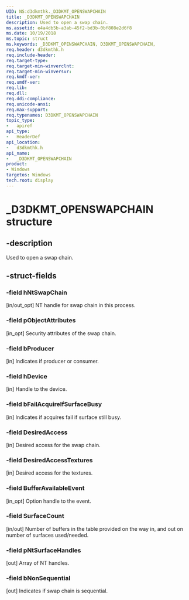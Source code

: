 ```yaml
---
UID: NS:d3dkmthk._D3DKMT_OPENSWAPCHAIN
title: _D3DKMT_OPENSWAPCHAIN
description: Used to open a swap chain.
ms.assetid: e4a4db5b-a3ab-45f2-bd3b-0bf808e2d6f8
ms.date: 10/19/2018
ms.topic: struct
ms.keywords: _D3DKMT_OPENSWAPCHAIN, D3DKMT_OPENSWAPCHAIN,
req.header: d3dkmthk.h
req.include-header:
req.target-type:
req.target-min-winverclnt:
req.target-min-winversvr:
req.kmdf-ver:
req.umdf-ver:
req.lib:
req.dll:
req.ddi-compliance:
req.unicode-ansi:
req.max-support:
req.typenames: D3DKMT_OPENSWAPCHAIN
topic_type:
-	apiref
api_type:
-	HeaderDef
api_location:
-	d3dkmthk.h
api_name:
-	_D3DKMT_OPENSWAPCHAIN
product: 
- Windows
targetos: Windows
tech.root: display
---
```


# _D3DKMT_OPENSWAPCHAIN structure

## -description

Used to open a swap chain.

## -struct-fields

### -field hNtSwapChain

[in/out_opt] NT handle for swap chain in this process.

### -field pObjectAttributes

[in_opt] Security attributes of the swap chain.

### -field bProducer

[in] Indicates if producer or consumer.

### -field hDevice

[in] Handle to the device.

### -field bFailAcquireIfSurfaceBusy

[in] Indicates if acquires fail if surface still busy.

### -field DesiredAccess

[in] Desired access for the swap chain.

### -field DesiredAccessTextures

[in] Desired access for the textures.

### -field BufferAvailableEvent

[in_opt] Option handle to the event.

### -field SurfaceCount

[in/out] Number of buffers in the table provided on the way in, and out on number of surfaces used/needed.

### -field pNtSurfaceHandles

[out] Array of NT handles.

### -field bNonSequential

[out] Indicates if swap chain is sequential.

